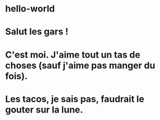 # hello-world
# Salut les gars !
#
# C'est moi. J'aime tout un tas de choses (sauf j'aime pas manger du fois).
# Les tacos, je sais pas, faudrait le gouter sur la lune.
